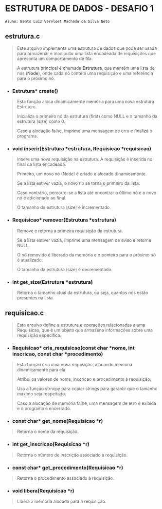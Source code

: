 # ESTRUTURA DE DADOS - DESAFIO 1

`Aluno: Bento Luiz Vervloet Machado da Silva Neto`

## estrutura.c

> Este arquivo implementa uma estrutura de dados que pode ser usada para armazenar e manipular uma lista encadeada de requisições que apresenta um comportamento de fila.
>
> A estrutura principal é chamada **Estrutura**, que mantém uma lista de nós (**Node**), onde cada nó contém uma requisição e uma referência para o próximo nó.

* ### Estrutura* create()

> Esta função aloca dinamicamente memória para uma nova estrutura Estrutura.
>
> Inicializa o primeiro nó da estrutura (first) como NULL e o tamanho da estrutura (size) como 0.
>
> Caso a alocação falhe, imprime uma mensagem de erro e finaliza o programa.

* ### void inserir(Estrutura *estrutura, Requisicao *requisicao)

> Insere uma nova requisição na estrutura. A requisição é inserida no final da lista encadeada.
>
> Primeiro, um novo nó (Node) é criado e alocado dinamicamente.
>
> Se a lista estiver vazia, o novo nó se torna o primeiro da lista.
>
> Caso contrário, percorre-se a lista até encontrar o último nó e o novo nó é adicionado ao final.
>
> O tamanho da estrutura (size) é incrementado.

* ### Requisicao* remover(Estrutura *estrutura)

> Remove e retorna a primeira requisição da estrutura.
>
> Se a lista estiver vazia, imprime uma mensagem de aviso e retorna NULL.
>
> O nó removido é liberado da memória e o ponteiro para o próximo nó é atualizado.
>
> O tamanho da estrutura (size) é decrementado.

* ### int get_size(Estrutura *estrutura)

> Retorna o tamanho atual da estrutura, ou seja, quantos nós estão presentes na lista.

## requisicao.c

> Este arquivo define a estrutura e operações relacionadas a uma Requisicao, que é um objeto que armazena informações sobre uma requisição específica.

* ### Requisicao* cria_requisicao(const char *nome, int inscricao, const char *procedimento)

> Esta função cria uma nova requisição, alocando memória dinamicamente para ela.
>
> Atribui os valores de nome, inscricao e procedimento à requisição.
>
> Usa a função strncpy para copiar strings para garantir que o tamanho máximo seja respeitado.
>
> Caso a alocação de memória falhe, uma mensagem de erro é exibida e o programa é encerrado.

* ### const char* get_nome(Requisicao *r)

> Retorna o nome da requisição.

* ### int get_inscricao(Requisicao *r)

> Retorna o número de inscrição associado à requisição.

* ### const char* get_procedimento(Requisicao *r)

> Retorna o procedimento associado à requisição.

* ### void libera(Requisicao *r)

> Libera a memória alocada para a requisição.
